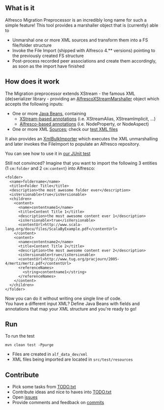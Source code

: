 What is it
---
Alfresco Migration Preprocessor is an incredibly long name for such a simple feature! This tool provides a marshaller object
that is (currently) able to
* Unmarshal one or more XML sources and transform them into a FS file/folder structure
* Invoke the File Import (shipped with Alfresco 4.** versions) pointing to the previously created FS structure
* Post-process recorded peer associations and create them accordingly, as soon as the import have finished

How does it work
---
The Migration preprocessor extends XStream - the famous XML (de)serializer library - providing an [AlfrescoXStreamMarshaller](https://github.com/maoo/alfresco-migration-preprocessor/blob/master/src/main/java/org/alfresco/repo/bulkimport/xml/AlfrescoXStreamMarshaller.java) object which accepts the following inputs:
* One or more [Java Beans](https://github.com/maoo/alfresco-migration-preprocessor/tree/master/src/main/java/org/alfresco/repo/bulkimport/beans), containing
  * [XStream-based annotations](http://xstream.codehaus.org/annotations-tutorial.html) (i.e. XStreamAlias, XStreamImplicit, ...)
  * [Alfresco-based annotations](https://github.com/maoo/alfresco-migration-preprocessor/tree/master/src/main/java/org/alfresco/repo/bulkimport/annotations) (i.e. NodeProperty, or NodeAspect)
* One or more XML [Sources](http://docs.oracle.com/javase/7/docs/api/javax/xml/transform/Source.html); check our [test XML files](https://github.com/maoo/alfresco-migration-preprocessor/tree/master/src/test/resources)

It also provides an [XmlBulkImporter](https://github.com/maoo/alfresco-migration-preprocessor/blob/master/src/main/java/org/alfresco/repo/bulkimport/xml/XmlBulkImporter.java) which executes the XML unmarshalling and later invokes the FileImport to populate an Alfresco repository.

You can see how to use it in [our JUnit test](https://github.com/maoo/alfresco-migration-preprocessor/blob/master/src/test/java/org/alfresco/repo/bulkimport/ImportableFileTest.java)

Still not convinced? Imagine that you want to import the following 3 entities (1 <code>cm:folder</code> and 2 <code>cm:content</code>) into Alfresco:

```
<folder>
  <name>foldername</name>
  <title>Folder Title</title>
  <description>the most awesome folder ever</description>
  <isVersionable>true</isVersionable>
  <children>
    <content>
      <name>contentname1</name>
      <title>Content Title 1</title>
      <description>the most awesome content ever 1</description>
      <isVersionable>true</isVersionable>
      <contentUrl>http://www.scala-lang.org/docu/files/ScalaByExample.pdf</contentUrl>
    </content>
    <content>
      <name>contentname2</name>
      <title>Content Title 2</title>
      <description>the most awesome content ever 2</description>
      <isVersionable>true</isVersionable>
      <contentUrl>http://www.tug.org/pracjourn/2005-4/mertz/mertz.pdf</contentUrl>
      <referenceNames>
        <string>contentname1</string>
      </referenceNames>
    </content>
  </children>
</folder>
```

Now you can do it without writing one single line of code.<br/>
You have a different input XML? Define Java Beans with fields and annotations that map your XML structure and you're ready to go!

Run
---
To run the test
```
mvn clean test -Ppurge
```
* Files are created in <code>alf_data_dev/xml</code>
* XML files being imported are located in <code>src/test/resources</code>

Contribute
---
* Pick some tasks from [TODO.txt](https://github.com/maoo/alfresco-migration-preprocessor/blob/master/TODO.txt)
* Contribute ideas and nice to haves into [TODO.txt](https://github.com/maoo/alfresco-migration-preprocessor/blob/master/TODO.txt)
* Open [issues](https://github.com/maoo/alfresco-migration-preprocessor/issues)
* Provide comments and feedback on [commits](https://github.com/maoo/alfresco-migration-preprocessor/commits/master)